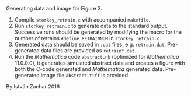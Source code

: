 Generating data and image for Figure 3.

1. Compile `storkey_retrain.c` with accompanied `makefile`.
2. Run `storkey_retrain.c` to generate data to the standard output.
   Successive runs should be generated by modifying the macro for the number of retrains `#define RETRAINNUM` in `storkey_retrain.c`.
3. Generated data should be saved in `.dat` files, e.g. `retrain.dat`. Pre-generated data files are provided as `retrain*.dat`.
5. Run the *Mathematica* code `abstract.nb` (optimized for *Mathematica* 11.0.0.0),
   it generates simulated abstract data and creates a figure with both the C-code generated and *Mathematica* generated data. Pre-generated image file `abstract.tiff` is provided.

By István Zachar
2016
